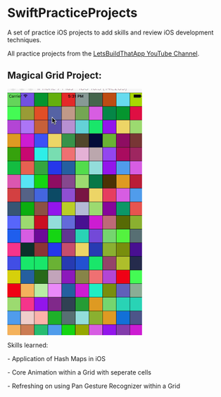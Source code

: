 # SwiftPracticeProjects
A set of practice iOS projects to add skills and review iOS development techniques.

All practice projects from the <a href="https://www.youtube.com/channel/UCuP2vJ6kRutQBfRmdcI92mA">LetsBuildThatApp YouTube Channel</a>.


Magical Grid Project:
-----------
<img src="Magical Animated Grid Project/magicGrid1.gif" align="middle"/>

<p> Skills learned:</p>

<p> - Application of Hash Maps in iOS </p>

<p> - Core Animation within a Grid with seperate cells </p>

<p> - Refreshing on using Pan Gesture Recognizer within a Grid </p>

